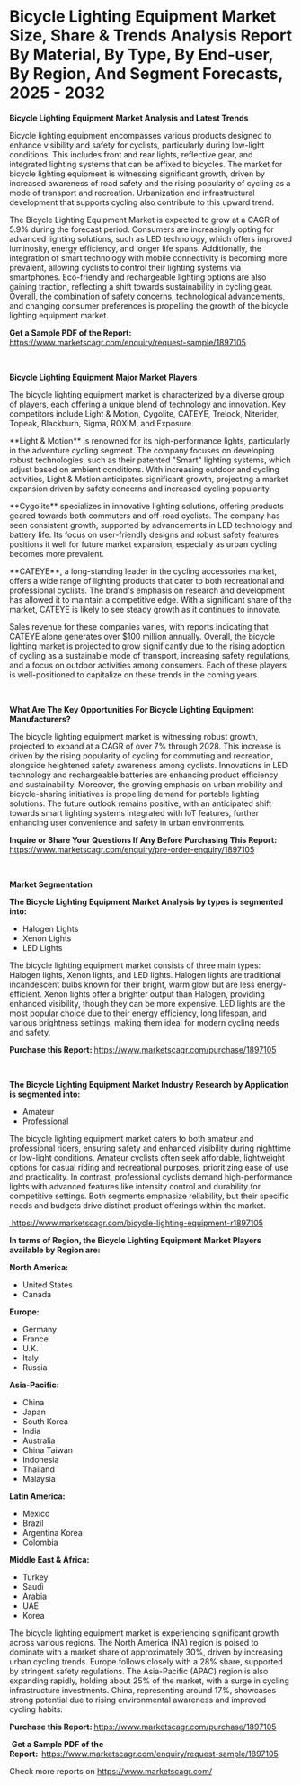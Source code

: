 <p><h1>Bicycle Lighting Equipment Market Size, Share & Trends Analysis Report By Material, By Type, By End-user, By Region, And Segment Forecasts, 2025 - 2032</h1></p><p><strong>Bicycle Lighting Equipment Market Analysis and Latest Trends</strong></p>
<p><p>Bicycle lighting equipment encompasses various products designed to enhance visibility and safety for cyclists, particularly during low-light conditions. This includes front and rear lights, reflective gear, and integrated lighting systems that can be affixed to bicycles. The market for bicycle lighting equipment is witnessing significant growth, driven by increased awareness of road safety and the rising popularity of cycling as a mode of transport and recreation. Urbanization and infrastructural development that supports cycling also contribute to this upward trend.</p><p>The Bicycle Lighting Equipment Market is expected to grow at a CAGR of 5.9% during the forecast period. Consumers are increasingly opting for advanced lighting solutions, such as LED technology, which offers improved luminosity, energy efficiency, and longer life spans. Additionally, the integration of smart technology with mobile connectivity is becoming more prevalent, allowing cyclists to control their lighting systems via smartphones. Eco-friendly and rechargeable lighting options are also gaining traction, reflecting a shift towards sustainability in cycling gear. Overall, the combination of safety concerns, technological advancements, and changing consumer preferences is propelling the growth of the bicycle lighting equipment market.</p></p>
<p><strong>Get a Sample PDF of the Report:&nbsp;</strong> <a href="https://www.marketscagr.com/enquiry/request-sample/1897105?utm_campaign=1909&utm_medium=2&utm_source=Github&utm_content=ia&utm_term=22022025&utm_id=bicycle-lighting-equipment">https://www.marketscagr.com/enquiry/request-sample/1897105</a></p>
<p>&nbsp;</p>
<p><strong>Bicycle Lighting Equipment Major Market Players</strong></p>
<p><p>The bicycle lighting equipment market is characterized by a diverse group of players, each offering a unique blend of technology and innovation. Key competitors include Light & Motion, Cygolite, CATEYE, Trelock, Niterider, Topeak, Blackburn, Sigma, ROXIM, and Exposure.</p><p>**Light & Motion** is renowned for its high-performance lights, particularly in the adventure cycling segment. The company focuses on developing robust technologies, such as their patented "Smart" lighting systems, which adjust based on ambient conditions. With increasing outdoor and cycling activities, Light & Motion anticipates significant growth, projecting a market expansion driven by safety concerns and increased cycling popularity.</p><p>**Cygolite** specializes in innovative lighting solutions, offering products geared towards both commuters and off-road cyclists. The company has seen consistent growth, supported by advancements in LED technology and battery life. Its focus on user-friendly designs and robust safety features positions it well for future market expansion, especially as urban cycling becomes more prevalent.</p><p>**CATEYE**, a long-standing leader in the cycling accessories market, offers a wide range of lighting products that cater to both recreational and professional cyclists. The brand's emphasis on research and development has allowed it to maintain a competitive edge. With a significant share of the market, CATEYE is likely to see steady growth as it continues to innovate.</p><p>Sales revenue for these companies varies, with reports indicating that CATEYE alone generates over $100 million annually. Overall, the bicycle lighting market is projected to grow significantly due to the rising adoption of cycling as a sustainable mode of transport, increasing safety regulations, and a focus on outdoor activities among consumers. Each of these players is well-positioned to capitalize on these trends in the coming years.</p></p>
<p>&nbsp;</p>
<p><strong>What Are The Key Opportunities For Bicycle Lighting Equipment Manufacturers?</strong></p>
<p><p>The bicycle lighting equipment market is witnessing robust growth, projected to expand at a CAGR of over 7% through 2028. This increase is driven by the rising popularity of cycling for commuting and recreation, alongside heightened safety awareness among cyclists. Innovations in LED technology and rechargeable batteries are enhancing product efficiency and sustainability. Moreover, the growing emphasis on urban mobility and bicycle-sharing initiatives is propelling demand for portable lighting solutions. The future outlook remains positive, with an anticipated shift towards smart lighting systems integrated with IoT features, further enhancing user convenience and safety in urban environments.</p></p>
<p><strong>Inquire or Share Your Questions If Any Before Purchasing This Report:</strong> <a href="https://www.marketscagr.com/enquiry/pre-order-enquiry/1897105?utm_campaign=1909&utm_medium=2&utm_source=Github&utm_content=ia&utm_term=22022025&utm_id=bicycle-lighting-equipment">https://www.marketscagr.com/enquiry/pre-order-enquiry/1897105</a></p>
<p>&nbsp;</p>
<p><strong>Market Segmentation</strong></p>
<p><strong>The Bicycle Lighting Equipment Market Analysis by types is segmented into:</strong></p>
<p><ul><li>Halogen Lights</li><li>Xenon Lights</li><li>LED Lights</li></ul></p>
<p><p>The bicycle lighting equipment market consists of three main types: Halogen lights, Xenon lights, and LED lights. Halogen lights are traditional incandescent bulbs known for their bright, warm glow but are less energy-efficient. Xenon lights offer a brighter output than Halogen, providing enhanced visibility, though they can be more expensive. LED lights are the most popular choice due to their energy efficiency, long lifespan, and various brightness settings, making them ideal for modern cycling needs and safety.</p></p>
<p><strong>Purchase this Report:&nbsp;</strong><a href="https://www.marketscagr.com/purchase/1897105?utm_campaign=1909&utm_medium=2&utm_source=Github&utm_content=ia&utm_term=22022025&utm_id=bicycle-lighting-equipment">https://www.marketscagr.com/purchase/1897105</a></p>
<p>&nbsp;</p>
<p><strong>The Bicycle Lighting Equipment Market Industry Research by Application is segmented into:</strong></p>
<p><ul><li>Amateur</li><li>Professional</li></ul></p>
<p><p>The bicycle lighting equipment market caters to both amateur and professional riders, ensuring safety and enhanced visibility during nighttime or low-light conditions. Amateur cyclists often seek affordable, lightweight options for casual riding and recreational purposes, prioritizing ease of use and practicality. In contrast, professional cyclists demand high-performance lights with advanced features like intensity control and durability for competitive settings. Both segments emphasize reliability, but their specific needs and budgets drive distinct product offerings within the market.</p></p>
<p><a href="https://www.marketscagr.com/bicycle-lighting-equipment-r1897105?utm_campaign=1909&utm_medium=2&utm_source=Github&utm_content=ia&utm_term=22022025&utm_id=bicycle-lighting-equipment">&nbsp;https://www.marketscagr.com/bicycle-lighting-equipment-r1897105</a></p>
<p><strong>In terms of Region, the Bicycle Lighting Equipment Market Players available by Region are:</strong></p>
<p>
    <p> <strong> North America: </strong>
        <ul>
            <li>United States</li>
            <li>Canada</li>
        </ul>
        </p> 
    <p> <strong> Europe: </strong>
        <ul>
            <li>Germany</li>
            <li>France</li>
            <li>U.K.</li>
            <li>Italy</li>
            <li>Russia</li>
        </ul>
        </p> 
    <p> <strong> Asia-Pacific: </strong>
        <ul>
            <li>China</li>
            <li>Japan</li>
            <li>South Korea</li>
            <li>India</li>
            <li>Australia</li>
            <li>China Taiwan</li>
            <li>Indonesia</li>
            <li>Thailand</li>
            <li>Malaysia</li>
        </ul>
        </p> 
    <p> <strong> Latin America: </strong>
        <ul>
            <li>Mexico</li>
            <li>Brazil</li>
            <li>Argentina Korea</li>
            <li>Colombia</li>
        </ul>
        </p> 
    <p> <strong> Middle East & Africa: </strong>
        <ul>
            <li>Turkey</li>
            <li>Saudi</li>
            <li>Arabia</li>
            <li>UAE</li>
            <li>Korea</li>
        </ul>
    </p>
    </p>
<p><p>The bicycle lighting equipment market is experiencing significant growth across various regions. The North America (NA) region is poised to dominate with a market share of approximately 30%, driven by increasing urban cycling trends. Europe follows closely with a 28% share, supported by stringent safety regulations. The Asia-Pacific (APAC) region is also expanding rapidly, holding about 25% of the market, with a surge in cycling infrastructure investments. China, representing around 17%, showcases strong potential due to rising environmental awareness and improved cycling habits.</p></p>
<p><strong>Purchase this Report: </strong><a href="https://www.marketscagr.com/purchase/1897105?utm_campaign=1909&utm_medium=2&utm_source=Github&utm_content=ia&utm_term=22022025&utm_id=bicycle-lighting-equipment">https://www.marketscagr.com/purchase/1897105</a></p>
<p>&nbsp;<strong>Get a Sample PDF of the Report:&nbsp;&nbsp;</strong><a href="https://www.marketscagr.com/enquiry/request-sample/1897105?utm_campaign=1909&utm_medium=2&utm_source=Github&utm_content=ia&utm_term=22022025&utm_id=bicycle-lighting-equipment">https://www.marketscagr.com/enquiry/request-sample/1897105</a></p>
<p><strong></strong></p>
<p>Check more reports on <a href="https://www.marketscagr.com/?utm_campaign=1909&utm_medium=2&utm_source=Github&utm_content=ia&utm_term=22022025&utm_id=bicycle-lighting-equipment">https://www.marketscagr.com/</a></p>